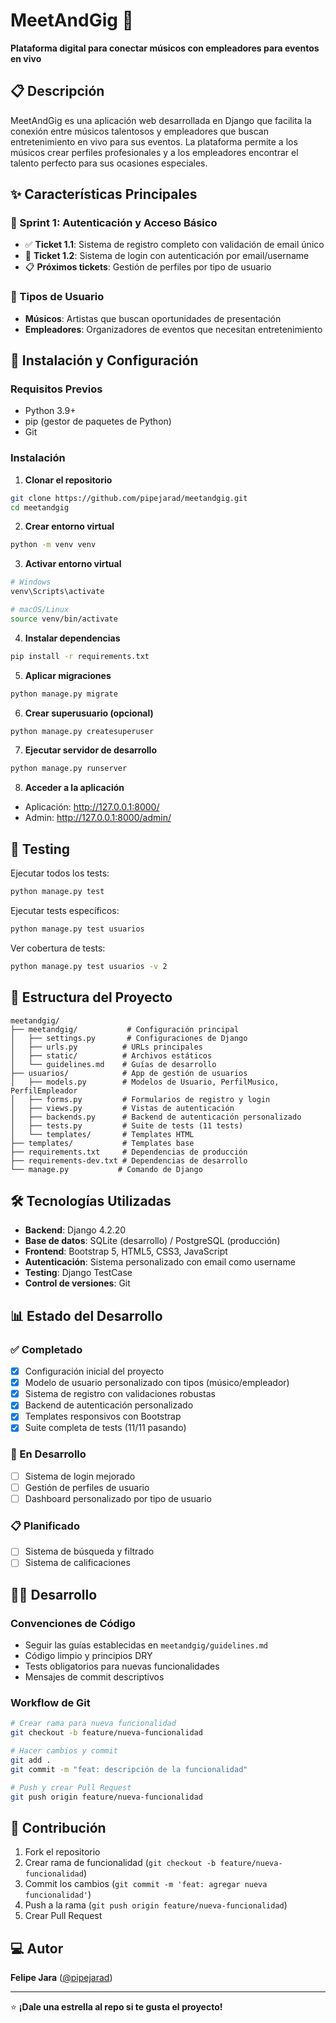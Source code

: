 # MeetAndGig 🎵

**Plataforma digital para conectar músicos con empleadores para eventos en vivo**

## 📋 Descripción

MeetAndGig es una aplicación web desarrollada en Django que facilita la conexión entre músicos talentosos y empleadores que buscan entretenimiento en vivo para sus eventos. La plataforma permite a los músicos crear perfiles profesionales y a los empleadores encontrar el talento perfecto para sus ocasiones especiales.

## ✨ Características Principales

### 🎯 Sprint 1: Autenticación y Acceso Básico

- ✅ **Ticket 1.1**: Sistema de registro completo con validación de email único
- 🔄 **Ticket 1.2**: Sistema de login con autenticación por email/username
- 📋 **Próximos tickets**: Gestión de perfiles por tipo de usuario

### 👥 Tipos de Usuario

- **Músicos**: Artistas que buscan oportunidades de presentación
- **Empleadores**: Organizadores de eventos que necesitan entretenimiento

## 🚀 Instalación y Configuración

### Requisitos Previos

- Python 3.9+
- pip (gestor de paquetes de Python)
- Git

### Instalación

1. **Clonar el repositorio**

```bash
git clone https://github.com/pipejarad/meetandgig.git
cd meetandgig
```

2. **Crear entorno virtual**

```bash
python -m venv venv
```

3. **Activar entorno virtual**

```bash
# Windows
venv\Scripts\activate

# macOS/Linux
source venv/bin/activate
```

4. **Instalar dependencias**

```bash
pip install -r requirements.txt
```

5. **Aplicar migraciones**

```bash
python manage.py migrate
```

6. **Crear superusuario (opcional)**

```bash
python manage.py createsuperuser
```

7. **Ejecutar servidor de desarrollo**

```bash
python manage.py runserver
```

8. **Acceder a la aplicación**

- Aplicación: http://127.0.0.1:8000/
- Admin: http://127.0.0.1:8000/admin/

## 🧪 Testing

Ejecutar todos los tests:

```bash
python manage.py test
```

Ejecutar tests específicos:

```bash
python manage.py test usuarios
```

Ver cobertura de tests:

```bash
python manage.py test usuarios -v 2
```

## 📁 Estructura del Proyecto

```
meetandgig/
├── meetandgig/           # Configuración principal
│   ├── settings.py       # Configuraciones de Django
│   ├── urls.py          # URLs principales
│   ├── static/          # Archivos estáticos
│   └── guidelines.md    # Guías de desarrollo
├── usuarios/            # App de gestión de usuarios
│   ├── models.py        # Modelos de Usuario, PerfilMusico, PerfilEmpleador
│   ├── forms.py         # Formularios de registro y login
│   ├── views.py         # Vistas de autenticación
│   ├── backends.py      # Backend de autenticación personalizado
│   ├── tests.py         # Suite de tests (11 tests)
│   └── templates/       # Templates HTML
├── templates/           # Templates base
├── requirements.txt     # Dependencias de producción
├── requirements-dev.txt # Dependencias de desarrollo
└── manage.py           # Comando de Django
```

## 🛠️ Tecnologías Utilizadas

- **Backend**: Django 4.2.20
- **Base de datos**: SQLite (desarrollo) / PostgreSQL (producción)
- **Frontend**: Bootstrap 5, HTML5, CSS3, JavaScript
- **Autenticación**: Sistema personalizado con email como username
- **Testing**: Django TestCase
- **Control de versiones**: Git

## 📊 Estado del Desarrollo

### ✅ Completado

- [x] Configuración inicial del proyecto
- [x] Modelo de usuario personalizado con tipos (músico/empleador)
- [x] Sistema de registro con validaciones robustas
- [x] Backend de autenticación personalizado
- [x] Templates responsivos con Bootstrap
- [x] Suite completa de tests (11/11 pasando)

### 🔄 En Desarrollo

- [ ] Sistema de login mejorado
- [ ] Gestión de perfiles de usuario
- [ ] Dashboard personalizado por tipo de usuario

### 📋 Planificado

- [ ] Sistema de búsqueda y filtrado
- [ ] Sistema de calificaciones

## 🧑‍💻 Desarrollo

### Convenciones de Código

- Seguir las guías establecidas en `meetandgig/guidelines.md`
- Código limpio y principios DRY
- Tests obligatorios para nuevas funcionalidades
- Mensajes de commit descriptivos

### Workflow de Git

```bash
# Crear rama para nueva funcionalidad
git checkout -b feature/nueva-funcionalidad

# Hacer cambios y commit
git add .
git commit -m "feat: descripción de la funcionalidad"

# Push y crear Pull Request
git push origin feature/nueva-funcionalidad
```

## 📝 Contribución

1. Fork el repositorio
2. Crear rama de funcionalidad (`git checkout -b feature/nueva-funcionalidad`)
3. Commit los cambios (`git commit -m 'feat: agregar nueva funcionalidad'`)
4. Push a la rama (`git push origin feature/nueva-funcionalidad`)
5. Crear Pull Request

## ‍💻 Autor

**Felipe Jara** ([@pipejarad](https://github.com/pipejarad))

---

⭐ **¡Dale una estrella al repo si te gusta el proyecto!**
